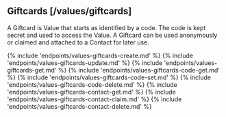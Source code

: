 ## Giftcards [/values/giftcards]

A Giftcard is Value that starts as identified by a code.  The code is kept secret and used to access the Value.  A Giftcard can be used anonymously or claimed and attached to a Contact for later use.

{% include 'endpoints/values-giftcards-create.md' %}
{% include 'endpoints/values-giftcards-update.md' %}
{% include 'endpoints/values-giftcards-get.md' %}
{% include 'endpoints/values-giftcards-code-get.md' %}
{% include 'endpoints/values-giftcards-code-set.md' %}
{% include 'endpoints/values-giftcards-code-delete.md' %}
{% include 'endpoints/values-giftcards-contact-get.md' %}
{% include 'endpoints/values-giftcards-contact-claim.md' %}
{% include 'endpoints/values-giftcards-contact-delete.md' %}
